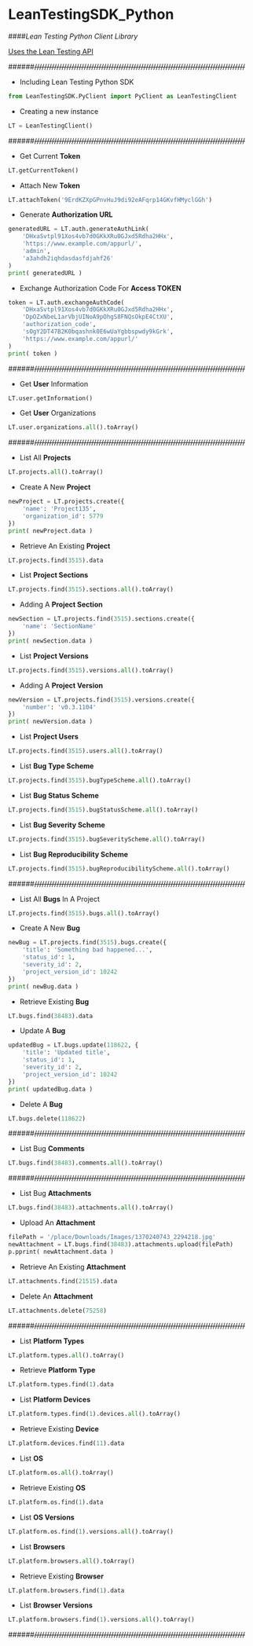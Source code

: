 # LeanTestingSDK_Python
####*Lean Testing Python Client Library*

[Uses the Lean Testing API](https://leantesting.com/en/api-docs)

######~~/////////////////////////////////////////////////////////////////////////////////////~~

- Including Lean Testing Python SDK
```python
from LeanTestingSDK.PyClient import PyClient as LeanTestingClient
```

- Creating a new instance
```python
LT = LeanTestingClient()
```

######~~/////////////////////////////////////////////////////////////////////////////////////~~

- Get Current **Token**
```python
LT.getCurrentToken()
```

- Attach New **Token**
```python
LT.attachToken('9ErdKZXpGPnvHuJ9di92eAFqrp14GKvfHMyclGGh')
```

- Generate **Authorization URL**
```python
generatedURL = LT.auth.generateAuthLink(
	'DHxaSvtpl91Xos4vb7d0GKkXRu0GJxd5Rdha2HHx',
	'https://www.example.com/appurl/',
	'admin',
	'a3ahdh2iqhdasdasfdjahf26'
)
print( generatedURL )
```

- Exchange Authorization Code For **Access TOKEN**
```python
token = LT.auth.exchangeAuthCode(
	'DHxaSvtpl91Xos4vb7d0GKkXRu0GJxd5Rdha2HHx',
	'DpOZxNbeL1arVbjUINoA9pOhgS8FNQsOkpE4CtXU',
	'authorization_code',
	'sOgY2DT47B2K0bqashnk0E6wUaYgbbspwdy9kGrk',
	'https://www.example.com/appurl/'
)
print( token )
```

######~~/////////////////////////////////////////////////////////////////////////////////////~~

- Get **User** Information
```python
LT.user.getInformation()
```

- Get **User** Organizations
```python
LT.user.organizations.all().toArray()
```

######~~/////////////////////////////////////////////////////////////////////////////////////~~

- List All **Projects**
```python
LT.projects.all().toArray()
```

- Create A New **Project**
```python
newProject = LT.projects.create({
	'name': 'Project135',
	'organization_id': 5779
})
print( newProject.data )
```

- Retrieve An Existing **Project**
```python
LT.projects.find(3515).data
```


- List **Project Sections**
```python
LT.projects.find(3515).sections.all().toArray()
```

- Adding A **Project Section**
```python
newSection = LT.projects.find(3515).sections.create({
	'name': 'SectionName'
})
print( newSection.data )
```


- List **Project Versions**
```python
LT.projects.find(3515).versions.all().toArray()
```

- Adding A **Project Version**
```python
newVersion = LT.projects.find(3515).versions.create({
	'number': 'v0.3.1104'
})
print( newVersion.data )
```


- List **Project Users**
```python
LT.projects.find(3515).users.all().toArray()
```


- List **Bug Type Scheme**
```python
LT.projects.find(3515).bugTypeScheme.all().toArray()
```

- List **Bug Status Scheme**
```python
LT.projects.find(3515).bugStatusScheme.all().toArray()
```

- List **Bug Severity Scheme**
```python
LT.projects.find(3515).bugSeverityScheme.all().toArray()
```

- List **Bug Reproducibility Scheme**
```python
LT.projects.find(3515).bugReproducibilityScheme.all().toArray()
```

######~~/////////////////////////////////////////////////////////////////////////////////////~~

- List All **Bugs** In A Project
```python
LT.projects.find(3515).bugs.all().toArray()
```

- Create A New **Bug**
```python
newBug = LT.projects.find(3515).bugs.create({
	'title': 'Something bad happened...',
	'status_id': 1,
	'severity_id': 2,
	'project_version_id': 10242
})
print( newBug.data )
```

- Retrieve Existing **Bug**
```python
LT.bugs.find(38483).data
```

- Update A **Bug**
```python
updatedBug = LT.bugs.update(118622, {
	'title': 'Updated title',
	'status_id': 1,
	'severity_id': 2,
	'project_version_id': 10242
})
print( updatedBug.data )
```

- Delete A **Bug**
```python
LT.bugs.delete(118622)
```

######~~/////////////////////////////////////////////////////////////////////////////////////~~

- List Bug **Comments**
```python
LT.bugs.find(38483).comments.all().toArray()
```

######~~/////////////////////////////////////////////////////////////////////////////////////~~

- List Bug **Attachments**
```python
LT.bugs.find(38483).attachments.all().toArray()
```

- Upload An **Attachment**
```python
filePath = '/place/Downloads/Images/1370240743_2294218.jpg'
newAttachment = LT.bugs.find(38483).attachments.upload(filePath)
p.pprint( newAttachment.data )
```

- Retrieve An Existing **Attachment**
```python
LT.attachments.find(21515).data
```

- Delete An **Attachment**
```python
LT.attachments.delete(75258)
```

######~~/////////////////////////////////////////////////////////////////////////////////////~~

- List **Platform Types**
```python
LT.platform.types.all().toArray()
```

- Retrieve **Platform Type**
```python
LT.platform.types.find(1).data
```


- List **Platform Devices**
```python
LT.platform.types.find(1).devices.all().toArray()
```

- Retrieve Existing **Device**
```python
LT.platform.devices.find(11).data
```


- List **OS**
```python
LT.platform.os.all().toArray()
```

- Retrieve Existing **OS**
```python
LT.platform.os.find(1).data
```

- List **OS Versions**
```python
LT.platform.os.find(1).versions.all().toArray()
```


- List **Browsers**
```python
LT.platform.browsers.all().toArray()
```

- Retrieve Existing **Browser**
```python
LT.platform.browsers.find(1).data
```

- List **Browser Versions**
```python
LT.platform.browsers.find(1).versions.all().toArray()
```

######~~/////////////////////////////////////////////////////////////////////////////////////~~
